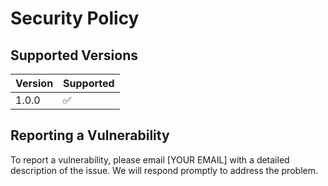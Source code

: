 # Security Policy

## Supported Versions

| Version | Supported          |
| ------- | ------------------ |
| 1.0.0   | :white_check_mark: |

## Reporting a Vulnerability

To report a vulnerability, please email [YOUR EMAIL] with a detailed description of the issue. We will respond promptly to address the problem.
